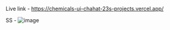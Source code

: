 Live link - https://chemicals-ui-chahat-23s-projects.vercel.app/

SS -
![image](https://github.com/user-attachments/assets/8dd55191-9007-4bc0-a20b-f8e5798805f1)
